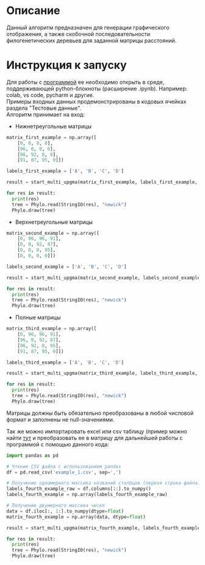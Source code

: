 # Описание
Данный алгоритм предназначен для генерации графического отображения, а также скобочной последовательности филогенетических деревьев для заданной матрицы расстояний.

# Инструкция к запуску
Для работы с [программой](https://github.com/Raaazzy/linguistics/blob/main/program.ipynb) ее необходимо открыть в среде, поддерживающей python-блокноты (расширение .ipynb). Например: colab, vs code, pycharm и другие. <br>
Примеры входных данных продемонстрированы в кодовых ячейках раздела "Тестовые данные". <br>
Алгоритм принимает на вход:
- Нижнетреугольные матрицы
```py
matrix_first_example = np.array([
    [0, 0, 0, 0],
    [96, 0, 0, 0],
    [96, 92, 0, 0],
    [91, 87, 95, 0]])

labels_first_example = ['A', 'B', 'C', 'D']

result = start_multi_upgma(matrix_first_example, labels_first_example, 0)

for res in result:
  print(res)
  tree = Phylo.read(StringIO(res), "newick")
  Phylo.draw(tree)
```
- Верхнетреугольные матрицы
```py
matrix_second_example = np.array([
    [0, 96, 96, 91],
    [0, 0, 92, 87],
    [0, 0, 0, 95],
    [0, 0, 0, 0]])

labels_second_example = ['A', 'B', 'C', 'D']

result = start_multi_upgma(matrix_second_example, labels_second_example, 0)

for res in result:
  print(res)
  tree = Phylo.read(StringIO(res), "newick")
  Phylo.draw(tree)

```
- Полные матрицы
```py
matrix_third_example = np.array([
    [0, 96, 96, 91],
    [96, 0, 92, 87],
    [96, 92, 0, 95],
    [91, 87, 95, 0]])

labels_third_example = ['A', 'B', 'C', 'D']

result = start_multi_upgma(matrix_third_example, labels_third_example, 0)

for res in result:
  print(res)
  tree = Phylo.read(StringIO(res), "newick")
  Phylo.draw(tree)

```

Матрицы должны быть обязательно преобразованы в любой числовой формат и заполнены не null-значениями. 

Так же можно импортировать excel или csv таблицу (пример можно найти [тут](https://github.com/Raaazzy/linguistics/blob/main/example_1.csv) и преобразовать ее в матрицу для дальнейшей работы с программой с помощью данного кода:
```py
import pandas as pd

# Чтение CSV файла с использованием pandas
df = pd.read_csv('example_1.csv', sep=',')

# Получение одномерного массива названий столбцов (первая строка файла)
labels_fourth_example_raw = df.columns[1:].to_numpy()
labels_fourth_example = np.array(labels_fourth_example_raw)

# Получение двумерного массива чисел
data = df.iloc[:, 1:].to_numpy(dtype=float)
matrix_fourth_example = np.array(data, dtype=float)

result = start_multi_upgma(matrix_fourth_example, labels_fourth_example, 1)

for res in result:
  print(res)
  tree = Phylo.read(StringIO(res), "newick")
  Phylo.draw(tree)
```
